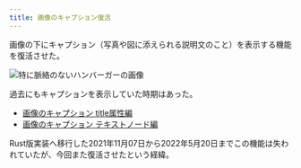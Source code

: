 ```yaml
---
title: 画像のキャプション復活
---
```

画像の下にキャプション（写真や図に添えられる説明文のこと）を表示する機能を復活させた。

![](https://lh3.googleusercontent.com/docs/ADP-6oFUmf1u1TsElj99UhUpG2xpaZtYgbMS4ETboJrm_461WOE1wqACHraHkNMEKMlgt4lC0JtJSf7fV2TEktExONAFY84OU5r1v4nP-zUDL400jRs-lOZZRBSQHzpSbStawJcs0iudAyOxKnE2uFEA_FYbNRpkIk8sFnf958e9ho-7EyViBTmY9AkM-qZkr9ZbLulqPzJdrAUqqGFyX6H5KtY15FWwaBBOlsjZNv_X7CbdkMxPJsxNJYAFUQgufoJVtf7sLp8Lr1LjNGnWqR1_12oizvmMKgGAIQbDdliWrHdYruC7yt1Y6WrFYaJ2-e5gBjWUxjghLYEAFjeBcOJIsCFXOYDXz49L5i1xoQSYfn_AN20AfJsAtmNVdWBDaT5jhZ9zkN4G2SASWcRIohEmXFb8-9wv0Xe61ZloQu3xid-gxDXFkZgyPMDkVmAkon8e422yBr085gxDeKc6j1kBLeXN29fXnJVTs4da7mxKNp942j5NRwAM263Uel_uw8jA34PBJjBQtBK9Y-w-wTFI-ZVkrhoDw-LSDP4OqLtWYlDCDiap5hRw99OKBoMeAwUDNbsm0Tu1bbPG1bpjyXzVDEjnU7UeM_v-JtRv-Qip4O5S_O8KglYdCppk6xllDfwUhmTGnxHkaBkxKjNYl-UxmpH2yBD5xn5r9L7ndzQTIEyEDRoCQrV2WxE4-ij_iDN_YZPVN-Bm7T6qI6mV5nA-guEUEQMxqSEMPtQDit9GD2A-IFy92BudrEWH883JhlXwf5D9_cJLUtoOUdWgmM-KaeD-y6yOwhwD0_F0Sjc_gpn9S_aGQHrPYEBOTVpoKxqOGQgT6LsIcBGeU9mJPheIHjzKSZzo5EgxxtJ1G8C19I5_ktjsWjras1VbiukpEZqE94ZNUdjT1ATmK4kz-0ifSU-wQCCcQDEyR0N9qFKCmo0r4HBpxHapKC6kzytz9j9cws7s3xosQXF4Bj9uujiG43iSPQvl4vIsQZW9Wa-dkt9tZg8Ix7P7SplFaVQZ4ifshJpaE1hOSU-4mhT1j8EocbGYV6N0vT9Bl8EhgodYiXF8j8En_xRDEvHfhuhGi3z4ZWYWDIMwXr1q9j8j-Rzlhq_U-NDgVty4jbLOQr1GsWczolngu5ejN627FQp25KlrJfR9nO_MDBYsV0n1LPrWepzFULK0OBGZ7uXhlZ8GqEvSB_36hErL08DTlCxPva2wL9hJXkSh-9_GoCcMF4VUaFCIuY7IDMxWdkiiUprt4aPP40cD "特に脈絡のないハンバーガーの画像")

過去にもキャプションを表示していた時期はあった。

*   [画像のキャプション title属性編](https://r7kamura.com/articles/2020-11-07-image-caption-revised)
*   [画像のキャプション テキストノード編](https://r7kamura.com/articles/2020-09-22-markdown-caption)

Rust版実装へ移行した2021年11月07日から2022年5月20日までこの機能は失われていたが、今回また復活させたという経緯。
